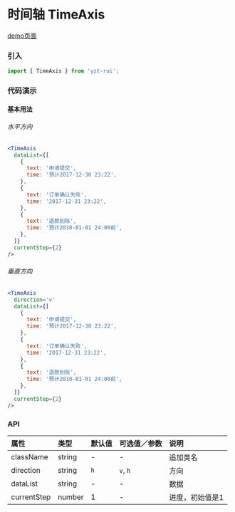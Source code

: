 # 时间轴 TimeAxis

[demo页面](http://47.102.138.2/yui.mobile/#/timeaxis)

### 引入

```js
import { TimeAxis } from 'yzt-rui';
```

### 代码演示

#### 基本用法

###### 水平方向
```jsx
<TimeAxis
  dataList={[
    {
      text: '申请提交',
      time: '预计2017-12-30 23:22',
    },
    {
      text: '订单确认失败',
      time: '2017-12-31 23:22',
    },
    {
      text: '退款到账',
      time: '预计2018-01-01 24:00前',
    },
  ]}
  currentStep={2}
/>
```

###### 垂直方向
```jsx
<TimeAxis
  direction='v'
  dataList={[
    {
      text: '申请提交',
      time: '预计2017-12-30 23:22',
    },
    {
      text: '订单确认失败',
      time: '2017-12-31 23:22',
    },
    {
      text: '退款到账',
      time: '预计2018-01-01 24:00前',
    },
  ]}
  currentStep={2}
/>
```

### API

| 属性 | 类型 | 默认值 | 可选值／参数 | 说明 |
| :--- | :--- | :--- | :--- | :--- |
| className | string | - | - | 追加类名 |
| direction | string | `h` | `v`, `h` | 方向 |
| dataList | string | - | - | 数据 |
| currentStep | number | 1 | - | 进度，初始值是1 |






